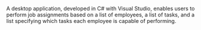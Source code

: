 A desktop application, developed in C# with Visual Studio, enables users to perform job assignments based on a list of employees, a list of tasks, and a list specifying which tasks each employee is capable of performing.
